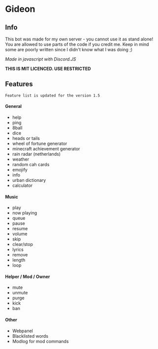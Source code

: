 # Gideon
## Info
This bot was made for my own server - you cannot use it as stand alone!
You are allowed to use parts of the code if you credit me. Keep in mind some are poorly written since I didn't know what I was doing ;)

*Made in javascript with Discord.JS*

**THIS IS MIT LICENCED. USE RESTRICTED**

## Features
```
Feature list is updated for the version 1.5
```
#### General
* help
* ping
* 8ball
* dice
* heads or tails
* wheel of fortune generator
* minecraft achievement generator
* rain radar (netherlands)
* weather
* random cah cards
* emojify
* info
* urban dictionary
* calculator

#### Music
* play
* now playing
* queue
* pause
* resume
* volume
* skip
* clear/stop
* lyrics
* remove
* length
* loop

#### Helper / Mod / Owner
* mute
* unmute
* purge
* kick
* ban

#### Other
* Webpanel 
* Blacklisted words
* Modlog for mod commands
